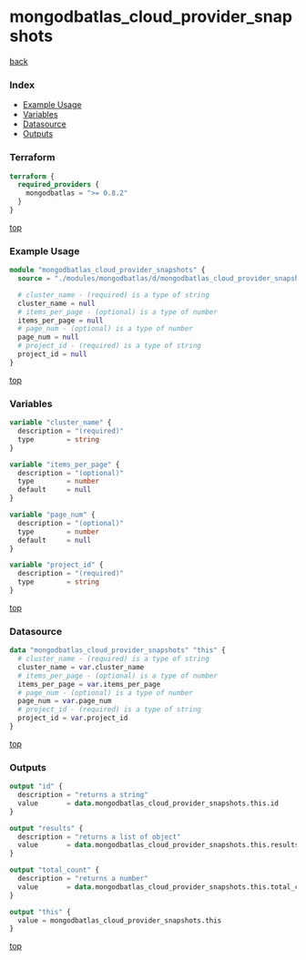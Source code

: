 # mongodbatlas_cloud_provider_snapshots

[back](../mongodbatlas.md)

### Index

- [Example Usage](#example-usage)
- [Variables](#variables)
- [Datasource](#datasource)
- [Outputs](#outputs)

### Terraform

```terraform
terraform {
  required_providers {
    mongodbatlas = ">= 0.8.2"
  }
}
```

[top](#index)

### Example Usage

```terraform
module "mongodbatlas_cloud_provider_snapshots" {
  source = "./modules/mongodbatlas/d/mongodbatlas_cloud_provider_snapshots"

  # cluster_name - (required) is a type of string
  cluster_name = null
  # items_per_page - (optional) is a type of number
  items_per_page = null
  # page_num - (optional) is a type of number
  page_num = null
  # project_id - (required) is a type of string
  project_id = null
}
```

[top](#index)

### Variables

```terraform
variable "cluster_name" {
  description = "(required)"
  type        = string
}

variable "items_per_page" {
  description = "(optional)"
  type        = number
  default     = null
}

variable "page_num" {
  description = "(optional)"
  type        = number
  default     = null
}

variable "project_id" {
  description = "(required)"
  type        = string
}
```

[top](#index)

### Datasource

```terraform
data "mongodbatlas_cloud_provider_snapshots" "this" {
  # cluster_name - (required) is a type of string
  cluster_name = var.cluster_name
  # items_per_page - (optional) is a type of number
  items_per_page = var.items_per_page
  # page_num - (optional) is a type of number
  page_num = var.page_num
  # project_id - (required) is a type of string
  project_id = var.project_id
}
```

[top](#index)

### Outputs

```terraform
output "id" {
  description = "returns a string"
  value       = data.mongodbatlas_cloud_provider_snapshots.this.id
}

output "results" {
  description = "returns a list of object"
  value       = data.mongodbatlas_cloud_provider_snapshots.this.results
}

output "total_count" {
  description = "returns a number"
  value       = data.mongodbatlas_cloud_provider_snapshots.this.total_count
}

output "this" {
  value = mongodbatlas_cloud_provider_snapshots.this
}
```

[top](#index)